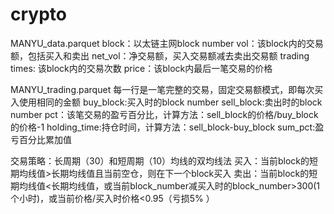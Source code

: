 # crypto
MANYU_data.parquet
block：以太链主网block number
vol：该block内的交易额，包括买入和卖出
net_vol：净交易额，买入交易额减去卖出交易额
trading times: 该block内的交易次数
price：该block内最后一笔交易的价格

MANYU_trading.parquet
每一行是一笔完整的交易，固定交易额模式，即每次买入使用相同的金额
buy_block:买入时的block number
sell_block:卖出时的block number
pct：该笔交易的盈亏百分比，计算方法：sell_block的价格/buy_block的价格-1
holding_time:持仓时间，计算方法：sell_block-buy_block
sum_pct:盈亏百分比累加值

交易策略：长周期（30）和短周期（10）均线的双均线法
买入：当前block的短期均线值>长期均线值且当前空仓，则在下一个block买入
卖出：当前block的短期均线值<长期均线值，或当前block_number减买入时的block_number>300(1个小时)，或当前价格/买入时价格<0.95（亏损5%
）
